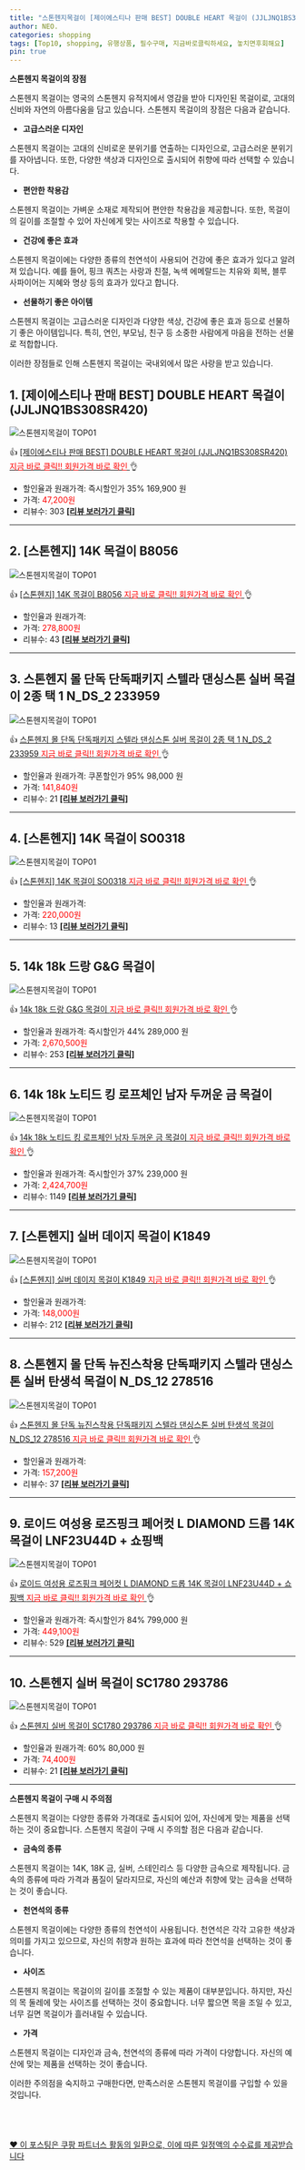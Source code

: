 ```yaml
---
title: "스톤헨지목걸이 [제이에스티나 판매 BEST] DOUBLE HEART 목걸이 (JJLJNQ1BS308SR420) 필수 필요 추천 제품 비교 최저 가격 비교 장점 구매 후기 구매평"
author: NEO.
categories: shopping
tags: [Top10, shopping, 유행상품, 필수구매, 지금바로클릭하세요, 놓치면후회해요]
pin: true
---
```

**스톤헨지 목걸이의 장점**

스톤헨지 목걸이는 영국의 스톤헨지 유적지에서 영감을 받아 디자인된 목걸이로, 고대의 신비와 자연의 아름다움을 담고 있습니다. 스톤헨지 목걸이의 장점은 다음과 같습니다.

* **고급스러운 디자인**

스톤헨지 목걸이는 고대의 신비로운 분위기를 연출하는 디자인으로, 고급스러운 분위기를 자아냅니다. 또한, 다양한 색상과 디자인으로 출시되어 취향에 따라 선택할 수 있습니다.

* **편안한 착용감**

스톤헨지 목걸이는 가벼운 소재로 제작되어 편안한 착용감을 제공합니다. 또한, 목걸이의 길이를 조절할 수 있어 자신에게 맞는 사이즈로 착용할 수 있습니다.

* **건강에 좋은 효과**

스톤헨지 목걸이에는 다양한 종류의 천연석이 사용되어 건강에 좋은 효과가 있다고 알려져 있습니다. 예를 들어, 핑크 쿼츠는 사랑과 친절, 녹색 에메랄드는 치유와 회복, 블루 사파이어는 지혜와 명상 등의 효과가 있다고 합니다.

* **선물하기 좋은 아이템**

스톤헨지 목걸이는 고급스러운 디자인과 다양한 색상, 건강에 좋은 효과 등으로 선물하기 좋은 아이템입니다. 특히, 연인, 부모님, 친구 등 소중한 사람에게 마음을 전하는 선물로 적합합니다.

이러한 장점들로 인해 스톤헨지 목걸이는 국내외에서 많은 사랑을 받고 있습니다.

   

## 1. [제이에스티나 판매 BEST] DOUBLE HEART 목걸이 (JJLJNQ1BS308SR420)

![스톤헨지목걸이 TOP01](https://thumbnail6.coupangcdn.com/thumbnails/remote/490x490ex/image/vendor_inventory/70ce/bbf52cd447ccdacb01c58c4d61da8b5c97ede379bc99b539fcbbc0e4a348.jpg)


👍 [[제이에스티나 판매 BEST] DOUBLE HEART 목걸이 (JJLJNQ1BS308SR420) <font color=red> 지금 바로 클릭!! 회원가격 바로 확인 </font> ](https://link.coupang.com/re/AFFSDP?lptag=AF3617701&subid=GithubCoopas&pageKey=4947111115&traceid=V0-153&itemId=6528110404&vendorItemId=73686462965) 👌 


- 할인율과 원래가격: 즉시할인가 35%  169,900   원
- 가격: <span style='color:red'>47,200원</span>
- 리뷰수: 303  [**[리뷰 보러가기 클릭]**](https://link.coupang.com/re/AFFSDP?lptag=AF3617701&subid=GithubCoopas&pageKey=4947111115&traceid=V0-153&itemId=6528110404&vendorItemId=73686462965)

---


   

## 2. [스톤헨지] 14K 목걸이 B8056

![스톤헨지목걸이 TOP01](https://thumbnail10.coupangcdn.com/thumbnails/remote/490x490ex/image/vendor_inventory/be9e/a572f881d675f2ad1e43d20132e42040cb7b269cf7868335d74a8981071b.jpg)


👍 [[스톤헨지] 14K 목걸이 B8056 <font color=red> 지금 바로 클릭!! 회원가격 바로 확인 </font> ](https://link.coupang.com/re/AFFSDP?lptag=AF3617701&subid=GithubCoopas&pageKey=5359872623&traceid=V0-153&itemId=7905158906&vendorItemId=74976044435) 👌 


- 할인율과 원래가격: 
- 가격: <span style='color:red'>278,800원</span>
- 리뷰수: 43  [**[리뷰 보러가기 클릭]**](https://link.coupang.com/re/AFFSDP?lptag=AF3617701&subid=GithubCoopas&pageKey=5359872623&traceid=V0-153&itemId=7905158906&vendorItemId=74976044435)

---


   

## 3. 스톤헨지 몰 단독 단독패키지 스텔라 댄싱스톤 실버 목걸이 2종 택 1 N_DS_2 233959

![스톤헨지목걸이 TOP01](https://thumbnail9.coupangcdn.com/thumbnails/remote/490x490ex/image/vendor_inventory/aa3b/6d2fed02c1aef97570ce49535c0c37f3132d37dd9fe0f1b8484d00026c4c.jpg)


👍 [스톤헨지 몰 단독 단독패키지 스텔라 댄싱스톤 실버 목걸이 2종 택 1 N_DS_2 233959 <font color=red> 지금 바로 클릭!! 회원가격 바로 확인 </font> ](https://link.coupang.com/re/AFFSDP?lptag=AF3617701&subid=GithubCoopas&pageKey=7464171465&traceid=V0-153&itemId=19765882313&vendorItemId=87847801844) 👌 


- 할인율과 원래가격: 쿠폰할인가 95%  98,000   원
- 가격: <span style='color:red'>141,840원</span>
- 리뷰수: 21  [**[리뷰 보러가기 클릭]**](https://link.coupang.com/re/AFFSDP?lptag=AF3617701&subid=GithubCoopas&pageKey=7464171465&traceid=V0-153&itemId=19765882313&vendorItemId=87847801844)

---


   

## 4. [스톤헨지] 14K 목걸이 SO0318

![스톤헨지목걸이 TOP01](https://thumbnail6.coupangcdn.com/thumbnails/remote/490x490ex/image/vendor_inventory/7e27/cdd2858e3a4d5c5ea352e556e5cfdc5cdab7026c74067ad3d04eb46d81c2.jpg)


👍 [[스톤헨지] 14K 목걸이 SO0318 <font color=red> 지금 바로 클릭!! 회원가격 바로 확인 </font> ](https://link.coupang.com/re/AFFSDP?lptag=AF3617701&subid=GithubCoopas&pageKey=4367742368&traceid=V0-153&itemId=5144514197&vendorItemId=72439494057) 👌 


- 할인율과 원래가격: 
- 가격: <span style='color:red'>220,000원</span>
- 리뷰수: 13  [**[리뷰 보러가기 클릭]**](https://link.coupang.com/re/AFFSDP?lptag=AF3617701&subid=GithubCoopas&pageKey=4367742368&traceid=V0-153&itemId=5144514197&vendorItemId=72439494057)

---


   

## 5. 14k 18k 드랑 G&G 목걸이

![스톤헨지목걸이 TOP01](https://thumbnail10.coupangcdn.com/thumbnails/remote/490x490ex/image/vendor_inventory/3915/ac80d87d21a3d73efbeedf2b7022cfb988833df2d6aad0746927817b0d46.jpeg)


👍 [14k 18k 드랑 G&G 목걸이 <font color=red> 지금 바로 클릭!! 회원가격 바로 확인 </font> ](https://link.coupang.com/re/AFFSDP?lptag=AF3617701&subid=GithubCoopas&pageKey=6957339389&traceid=V0-153&itemId=16924469426&vendorItemId=84102292819) 👌 


- 할인율과 원래가격: 즉시할인가 44%  289,000   원
- 가격: <span style='color:red'>2,670,500원</span>
- 리뷰수: 253  [**[리뷰 보러가기 클릭]**](https://link.coupang.com/re/AFFSDP?lptag=AF3617701&subid=GithubCoopas&pageKey=6957339389&traceid=V0-153&itemId=16924469426&vendorItemId=84102292819)

---


   

## 6. 14k 18k 노티드 킹 로프체인 남자 두꺼운 금 목걸이

![스톤헨지목걸이 TOP01](https://thumbnail7.coupangcdn.com/thumbnails/remote/490x490ex/image/vendor_inventory/25d5/603036c4c40350a9b0731b2c39e333cbebb5593621c751655f190845b6bd.jpg)


👍 [14k 18k 노티드 킹 로프체인 남자 두꺼운 금 목걸이 <font color=red> 지금 바로 클릭!! 회원가격 바로 확인 </font> ](https://link.coupang.com/re/AFFSDP?lptag=AF3617701&subid=GithubCoopas&pageKey=7476186994&traceid=V0-153&itemId=19518308671&vendorItemId=86626997359) 👌 


- 할인율과 원래가격: 즉시할인가 37%  239,000   원
- 가격: <span style='color:red'>2,424,700원</span>
- 리뷰수: 1149  [**[리뷰 보러가기 클릭]**](https://link.coupang.com/re/AFFSDP?lptag=AF3617701&subid=GithubCoopas&pageKey=7476186994&traceid=V0-153&itemId=19518308671&vendorItemId=86626997359)

---


   

## 7. [스톤헨지] 실버 데이지 목걸이 K1849

![스톤헨지목걸이 TOP01](https://thumbnail8.coupangcdn.com/thumbnails/remote/490x490ex/image/vendor_inventory/8ef6/beadf6540fd90aef073dd92c9725e3fd67efc3bac838ce1135d10ec2db4a.jpg)


👍 [[스톤헨지] 실버 데이지 목걸이 K1849 <font color=red> 지금 바로 클릭!! 회원가격 바로 확인 </font> ](https://link.coupang.com/re/AFFSDP?lptag=AF3617701&subid=GithubCoopas&pageKey=7493149380&traceid=V0-153&itemId=19597508683&vendorItemId=86704742296) 👌 


- 할인율과 원래가격: 
- 가격: <span style='color:red'>148,000원</span>
- 리뷰수: 212  [**[리뷰 보러가기 클릭]**](https://link.coupang.com/re/AFFSDP?lptag=AF3617701&subid=GithubCoopas&pageKey=7493149380&traceid=V0-153&itemId=19597508683&vendorItemId=86704742296)

---


   

## 8. 스톤헨지 몰 단독 뉴진스착용 단독패키지 스텔라 댄싱스톤 실버 탄생석 목걸이 N_DS_12 278516

![스톤헨지목걸이 TOP01](https://thumbnail9.coupangcdn.com/thumbnails/remote/490x490ex/image/vendor_inventory/972a/661a551a1e98f0a79451090f1cbd7bda0a7db3b4f695178c5d31c2c2bfac.jpg)


👍 [스톤헨지 몰 단독 뉴진스착용 단독패키지 스텔라 댄싱스톤 실버 탄생석 목걸이 N_DS_12 278516 <font color=red> 지금 바로 클릭!! 회원가격 바로 확인 </font> ](https://link.coupang.com/re/AFFSDP?lptag=AF3617701&subid=GithubCoopas&pageKey=7601477858&traceid=V0-153&itemId=20109485945&vendorItemId=86737678461) 👌 


- 할인율과 원래가격: 
- 가격: <span style='color:red'>157,200원</span>
- 리뷰수: 37  [**[리뷰 보러가기 클릭]**](https://link.coupang.com/re/AFFSDP?lptag=AF3617701&subid=GithubCoopas&pageKey=7601477858&traceid=V0-153&itemId=20109485945&vendorItemId=86737678461)

---


   

## 9. 로이드 여성용 로즈핑크 페어컷 L DIAMOND 드롭 14K 목걸이 LNF23U44D + 쇼핑백

![스톤헨지목걸이 TOP01](https://thumbnail10.coupangcdn.com/thumbnails/remote/490x490ex/image/rs_quotation_api/cdrbqznr/342d734a8fa9424783b4493d16147979.jpg)


👍 [로이드 여성용 로즈핑크 페어컷 L DIAMOND 드롭 14K 목걸이 LNF23U44D + 쇼핑백 <font color=red> 지금 바로 클릭!! 회원가격 바로 확인 </font> ](https://link.coupang.com/re/AFFSDP?lptag=AF3617701&subid=GithubCoopas&pageKey=7558401131&traceid=V0-153&itemId=19907528191&vendorItemId=87007513098) 👌 


- 할인율과 원래가격: 즉시할인가 84%  799,000   원
- 가격: <span style='color:red'>449,100원</span>
- 리뷰수: 529  [**[리뷰 보러가기 클릭]**](https://link.coupang.com/re/AFFSDP?lptag=AF3617701&subid=GithubCoopas&pageKey=7558401131&traceid=V0-153&itemId=19907528191&vendorItemId=87007513098)

---


   

## 10. 스톤헨지 실버 목걸이 SC1780 293786

![스톤헨지목걸이 TOP01](https://thumbnail7.coupangcdn.com/thumbnails/remote/490x490ex/image/vendor_inventory/367f/fa95257b1d4fc1daaf392484ccecf5ab2862e843dcf6597a8ade41241942.jpg)


👍 [스톤헨지 실버 목걸이 SC1780 293786 <font color=red> 지금 바로 클릭!! 회원가격 바로 확인 </font> ](https://link.coupang.com/re/AFFSDP?lptag=AF3617701&subid=GithubCoopas&pageKey=7481863719&traceid=V0-153&itemId=19545423160&vendorItemId=86653651951) 👌 


- 할인율과 원래가격: 60%  80,000   원
- 가격: <span style='color:red'>74,400원</span>
- 리뷰수: 21  [**[리뷰 보러가기 클릭]**](https://link.coupang.com/re/AFFSDP?lptag=AF3617701&subid=GithubCoopas&pageKey=7481863719&traceid=V0-153&itemId=19545423160&vendorItemId=86653651951)

---
**스톤헨지 목걸이 구매 시 주의점**

스톤헨지 목걸이는 다양한 종류와 가격대로 출시되어 있어, 자신에게 맞는 제품을 선택하는 것이 중요합니다. 스톤헨지 목걸이 구매 시 주의할 점은 다음과 같습니다.

* **금속의 종류**

스톤헨지 목걸이는 14K, 18K 금, 실버, 스테인리스 등 다양한 금속으로 제작됩니다. 금속의 종류에 따라 가격과 품질이 달라지므로, 자신의 예산과 취향에 맞는 금속을 선택하는 것이 좋습니다.

* **천연석의 종류**

스톤헨지 목걸이에는 다양한 종류의 천연석이 사용됩니다. 천연석은 각각 고유한 색상과 의미를 가지고 있으므로, 자신의 취향과 원하는 효과에 따라 천연석을 선택하는 것이 좋습니다.

* **사이즈**

스톤헨지 목걸이는 목걸이의 길이를 조절할 수 있는 제품이 대부분입니다. 하지만, 자신의 목 둘레에 맞는 사이즈를 선택하는 것이 중요합니다. 너무 짧으면 목을 조일 수 있고, 너무 길면 목걸이가 흘러내릴 수 있습니다.

* **가격**

스톤헨지 목걸이는 디자인과 금속, 천연석의 종류에 따라 가격이 다양합니다. 자신의 예산에 맞는 제품을 선택하는 것이 좋습니다.

이러한 주의점을 숙지하고 구매한다면, 만족스러운 스톤헨지 목걸이를 구입할 수 있을 것입니다.<br><br><br><br><br> [ ❤  이 포스팅은 쿠팡 파트너스 활동의 일환으로, 이에 따른 일정액의 수수료를 제공받습니다](https://link.coupang.com/a/bcEFyh)